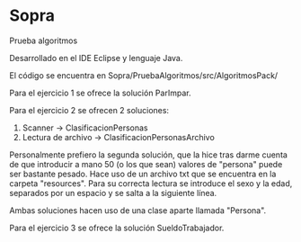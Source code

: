 # Sopra
Prueba algoritmos

Desarrollado en el IDE Eclipse y lenguaje Java.

El código se encuentra en Sopra/PruebaAlgoritmos/src/AlgoritmosPack/

Para el ejercicio 1 se ofrece la solución ParImpar.

Para el ejercicio 2 se ofrecen 2 soluciones:
 1. Scanner -> ClasificacionPersonas
 2. Lectura de archivo -> ClasificacionPersonasArchivo

Personalmente prefiero la segunda solución, que la hice tras darme cuenta de que introducir a mano 50 (o los que sean) 
valores de "persona" puede ser bastante pesado. Hace uso de un archivo txt que se encuentra en la carpeta "resources".
Para su correcta lectura se introduce el sexo y la edad, separados por un espacio y se salta a la siguiente línea.

Ambas soluciones hacen uso de una clase aparte llamada "Persona".

Para el ejercicio 3 se ofrece la solución SueldoTrabajador.
